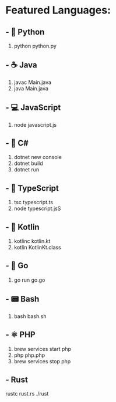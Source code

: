 # Featured Languages:

## - 🐍 Python  
1. python python.py

## - ☕ Java
1. javac Main.java
2. java Main.java

## - 💻 JavaScript
1. node javascript.js

## - 🔪 C#
1. dotnet new console
2. dotnet build
3. dotnet run

## - 📍 TypeScript
1. tsc typescript.ts
2. node typescript.jsS

## - 🦊 Kotlin
1. kotlinc kotlin.kt
2. kotlin KotlinKt.class

## - 🏃 Go
1. go run go.go

## - 📟 Bash
1. bash bash.sh

## - ⚛️ PHP
1. brew services start php
2. php php.php
3. brew services stop php

## - Rust
rustc rust.rs
./rust